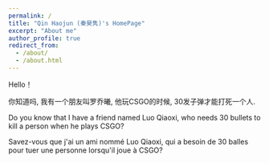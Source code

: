 ```yaml
---
permalink: /
title: "Qin Haojun (秦昊隽)'s HomePage"
excerpt: "About me"
author_profile: true
redirect_from: 
  - /about/
  - /about.html
---
```


Hello！

你知道吗, 我有一个朋友叫罗乔曦, 他玩CSGO的时候, 30发子弹才能打死一个人.

Do you know that I have a friend named Luo Qiaoxi, who needs 30 bullets to kill a person when he plays CSGO?

Savez-vous que j'ai un ami nommé Luo Qiaoxi, qui a besoin de 30 balles pour tuer une personne lorsqu'il joue à CSGO?
